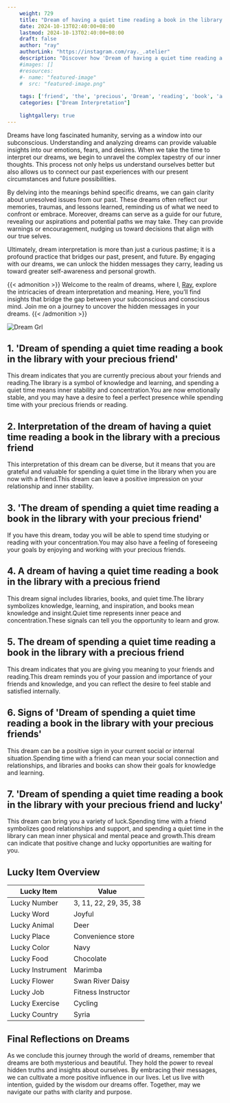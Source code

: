 ```yaml
---
    weight: 729
    title: "Dream of having a quiet time reading a book in the library with a precious friend"  # Assuming 'title' column exists
    date: 2024-10-13T02:40:00+08:00
    lastmod: 2024-10-13T02:40:00+08:00
    draft: false
    author: "ray"
    authorLink: "https://instagram.com/ray._.atelier"
    description: "Discover how 'Dream of having a quiet time reading a book in the library with a precious friend' can interpret your future and uncover its significant meanings in your life."
    #images: []
    #resources:
    #- name: "featured-image"
    #  src: "featured-image.png"
    
    tags: ['friend', 'the', 'precious', 'Dream', 'reading', 'book', 'a', 'time', 'in', 'library', 'of', 'with', 'having', 'quiet']
    categories: ["Dream Interpretation"]
    
    lightgallery: true
---
```

    
Dreams have long fascinated humanity, serving as a window into our subconscious. Understanding and analyzing dreams can provide valuable insights into our emotions, fears, and desires. When we take the time to interpret our dreams, we begin to unravel the complex tapestry of our inner thoughts. This process not only helps us understand ourselves better but also allows us to connect our past experiences with our present circumstances and future possibilities.

By delving into the meanings behind specific dreams, we can gain clarity about unresolved issues from our past. These dreams often reflect our memories, traumas, and lessons learned, reminding us of what we need to confront or embrace. Moreover, dreams can serve as a guide for our future, revealing our aspirations and potential paths we may take. They can provide warnings or encouragement, nudging us toward decisions that align with our true selves.

Ultimately, dream interpretation is more than just a curious pastime; it is a profound practice that bridges our past, present, and future. By engaging with our dreams, we can unlock the hidden messages they carry, leading us toward greater self-awareness and personal growth.

{{< admonition >}}
Welcome to the realm of dreams, where I, [Ray](https://instagram.com/ray._.atelier), explore the intricacies of dream interpretation and meaning. Here, you’ll find insights that bridge the gap between your subconscious and conscious mind. Join me on a journey to uncover the hidden messages in your dreams.
{{< /admonition >}}

![Dream Grl](https://cdn.pixabay.com/photo/2017/11/02/03/35/gothic-2910057_1280.jpg "Dream Grl")

## 1. 'Dream of spending a quiet time reading a book in the library with your precious friend'
This dream indicates that you are currently precious about your friends and reading.The library is a symbol of knowledge and learning, and spending a quiet time means inner stability and concentration.You are now emotionally stable, and you may have a desire to feel a perfect presence while spending time with your precious friends or reading.

## 2. Interpretation of the dream of having a quiet time reading a book in the library with a precious friend
This interpretation of this dream can be diverse, but it means that you are grateful and valuable for spending a quiet time in the library when you are now with a friend.This dream can leave a positive impression on your relationship and inner stability.

## 3. 'The dream of spending a quiet time reading a book in the library with your precious friend'
If you have this dream, today you will be able to spend time studying or reading with your concentration.You may also have a feeling of foreseeing your goals by enjoying and working with your precious friends.

## 4. A dream of having a quiet time reading a book in the library with a precious friend
This dream signal includes libraries, books, and quiet time.The library symbolizes knowledge, learning, and inspiration, and books mean knowledge and insight.Quiet time represents inner peace and concentration.These signals can tell you the opportunity to learn and grow.

## 5. The dream of spending a quiet time reading a book in the library with a precious friend
This dream indicates that you are giving you meaning to your friends and reading.This dream reminds you of your passion and importance of your friends and knowledge, and you can reflect the desire to feel stable and satisfied internally.

## 6. Signs of 'Dream of spending a quiet time reading a book in the library with your precious friends'
This dream can be a positive sign in your current social or internal situation.Spending time with a friend can mean your social connection and relationships, and libraries and books can show their goals for knowledge and learning.

## 7. 'Dream of spending a quiet time reading a book in the library with your precious friend and lucky'
This dream can bring you a variety of luck.Spending time with a friend symbolizes good relationships and support, and spending a quiet time in the library can mean inner physical and mental peace and growth.This dream can indicate that positive change and lucky opportunities are waiting for you.

## Lucky Item Overview
| Lucky Item          | Value              |
|---------------|--------------------|
| Lucky Number        | 3, 11, 22, 29, 35, 38  |
| Lucky Word          | Joyful |
| Lucky Animal        | Deer |
| Lucky Place         | Convenience store     |
| Lucky Color         | Navy     |
| Lucky Food          | Chocolate      |
| Lucky Instrument    | Marimba |
| Lucky Flower        | Swan River Daisy    |
| Lucky Job           | Fitness Instructor       |
| Lucky Exercise      | Cycling  |
| Lucky Country       | Syria    |


##  Final Reflections on Dreams

As we conclude this journey through the world of dreams, remember that dreams are both mysterious and beautiful. They hold the power to reveal hidden truths and insights about ourselves. By embracing their messages, we can cultivate a more positive influence in our lives. Let us live with intention, guided by the wisdom our dreams offer. Together, may we navigate our paths with clarity and purpose.
